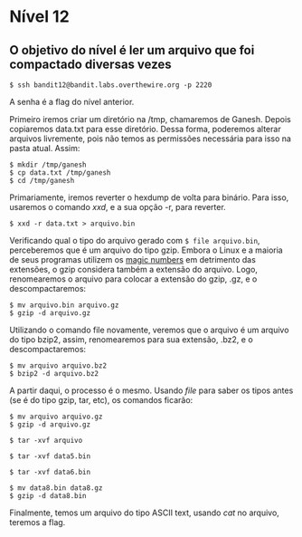 # Nível 12

## O objetivo do nível é ler um arquivo que foi compactado diversas vezes

```text
$ ssh bandit12@bandit.labs.overthewire.org -p 2220
```

A senha é a flag do nível anterior.

Primeiro iremos criar um diretório na /tmp, chamaremos de Ganesh. Depois copiaremos data.txt para esse diretório. Dessa forma, poderemos alterar arquivos livremente, pois não temos as permissões necessária para isso na pasta atual. Assim:

```text
$ mkdir /tmp/ganesh
$ cp data.txt /tmp/ganesh
$ cd /tmp/ganesh
```

Primariamente, iremos reverter o hexdump de volta para binário. Para isso, usaremos o comando _xxd_, e a sua opção -r, para reverter.

```text
$ xxd -r data.txt > arquivo.bin
```

Verificando qual o tipo do arquivo gerado com `$ file arquivo.bin`, perceberemos que é um arquivo do tipo gzip. Embora o Linux e a maioria de seus programas utilizem os [magic numbers](http://www.linfo.org/magic_number.html) em detrimento das extensões, o gzip considera também a extensão do arquivo. Logo, renomearemos o arquivo para colocar a extensão do gzip, .gz, e o descompactaremos:

```text
$ mv arquivo.bin arquivo.gz
$ gzip -d arquivo.gz
```

Utilizando o comando file novamente, veremos que o arquivo é um arquivo do tipo bzip2, assim, renomearemos para sua extensão, .bz2, e o descompactaremos:

```text
$ mv arquivo arquivo.bz2
$ bzip2 -d arquivo.bz2
```

A partir daqui, o processo é o mesmo. Usando _file_ para saber os tipos antes \(se é do tipo gzip, tar, etc\), os comandos ficarão:

```text
$ mv arquivo arquivo.gz
$ gzip -d arquivo.gz

$ tar -xvf arquivo

$ tar -xvf data5.bin

$ tar -xvf data6.bin

$ mv data8.bin data8.gz
$ gzip -d data8.bin
```

Finalmente, temos um arquivo do tipo ASCII text, usando _cat_ no arquivo, teremos a flag.

